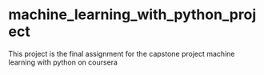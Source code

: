 # machine_learning_with_python_project
This project is the final assignment for the capstone project machine learning with python on coursera
